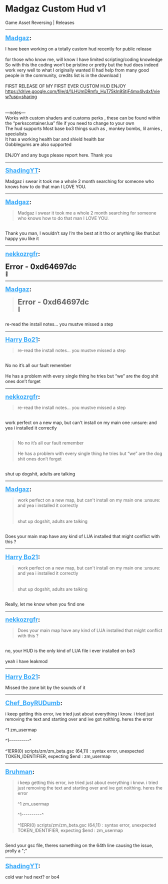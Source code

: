 # Madgaz Custom Hud v1
Game Asset Reversing | Releases

---
<strong style="font-size: 1.4em;"><span style="text-decoration: underline;text-decoration-color: #34a7f9;"><span style="color:#34a7f9;">Madgaz</span></span>:</strong>

<p>I have been working on a totally custom hud recently for public release<br /><br />for those who know me, will know I have limited scripting/coding knowledge<br />So with this the coding won’t be pristine or pretty but the hud does indeed work very well to what I originally wanted (I had help from many good people in the community, credits list is in the download )<br /><br />FIRST RELEASE OF MY FIRST EVER CUSTOM HUD ENJOY<br /><a href="https://drive.google.com/file/d/1LHUmDRmfx_HuT75kln9StjF4mx4lvdxf/view?usp=sharing">https://drive.google.com/file/d/1LHUmDRmfx_HuT75kln9StjF4mx4lvdxf/view?usp=sharing</a><br /><br /><br />—notes—<br />Works with custom shaders and customs perks , these can be found within the “perkscontainer.lua” file if you need to change to your own<br />The hud supports Most base bo3 things such as , monkey bombs, lil arnies , specialists<br />It has a working health bar and shield health bar<br />Gobblegums are also supported<br /><br />ENJOY and any bugs please report here.  Thank you</p>

---
<strong style="font-size: 1.4em;"><span style="text-decoration: underline;text-decoration-color: #34a7f9;"><span style="color:#34a7f9;">ShadingYT</span></span>:</strong>

<p>Madgaz i swear it took me a whole 2 month searching for someone who knows how to do that man I LOVE YOU.</p>

---
<strong style="font-size: 1.4em;"><span style="text-decoration: underline;text-decoration-color: #34a7f9;"><span style="color:#34a7f9;">Madgaz</span></span>:</strong>

<p><blockquote>Madgaz i swear it took me a whole 2 month searching for someone who knows how to do that man I LOVE YOU.<br /></blockquote><br />Thank you man, I wouldn’t say I’m the best at it tho or anything like that.but happy you like it</p>

---
<strong style="font-size: 1.4em;"><span style="text-decoration: underline;text-decoration-color: #34a7f9;"><span style="color:#34a7f9;">nekkozrgfr</span></span>:</strong>

<p><span style="font-size:1.7em;"><strong>Error - 0xd64697dc</strong></span><br />&#129313;</p>

---
<strong style="font-size: 1.4em;"><span style="text-decoration: underline;text-decoration-color: #34a7f9;"><span style="color:#34a7f9;">Madgaz</span></span>:</strong>

<p><blockquote><span style="font-size:1.7em;"><strong>Error - 0xd64697dc</strong></span><br />&#129313;<br /></blockquote><br />re-read the install notes... you mustve missed a step</p>

---
<strong style="font-size: 1.4em;"><span style="text-decoration: underline;text-decoration-color: #34a7f9;"><span style="color:#34a7f9;">Harry Bo21</span></span>:</strong>

<p><blockquote>re-read the install notes... you mustve missed a step<br /></blockquote><br />No no it’s all our fault remember<br /><br />He has a problem with every single thing he tries but “we” are the dog shit ones don’t forget</p>

---
<strong style="font-size: 1.4em;"><span style="text-decoration: underline;text-decoration-color: #34a7f9;"><span style="color:#34a7f9;">nekkozrgfr</span></span>:</strong>

<p><blockquote>re-read the install notes... you mustve missed a step<br /></blockquote><br />work perfect on a new map, but can&#39;t install on my main one :unsure: and yea i installed it correctly<br /><br /><blockquote>No no it’s all our fault remember<br /><br />He has a problem with every single thing he tries but “we” are the dog shit ones don’t forget<br /></blockquote><br />shut up dogshit, adults are talking</p>

---
<strong style="font-size: 1.4em;"><span style="text-decoration: underline;text-decoration-color: #34a7f9;"><span style="color:#34a7f9;">Madgaz</span></span>:</strong>

<p><blockquote>work perfect on a new map, but can&#39;t install on my main one :unsure: and yea i installed it correctly<br /><br /><br />shut up dogshit, adults are talking<br /></blockquote><br />Does your main map have any kind of LUA installed that might conflict with this ?</p>

---
<strong style="font-size: 1.4em;"><span style="text-decoration: underline;text-decoration-color: #34a7f9;"><span style="color:#34a7f9;">Harry Bo21</span></span>:</strong>

<p><blockquote>work perfect on a new map, but can&#39;t install on my main one :unsure: and yea i installed it correctly<br /><br /><br />shut up dogshit, adults are talking<br /></blockquote><br />Really, let me know when you find one</p>

---
<strong style="font-size: 1.4em;"><span style="text-decoration: underline;text-decoration-color: #34a7f9;"><span style="color:#34a7f9;">nekkozrgfr</span></span>:</strong>

<p><blockquote>Does your main map have any kind of LUA installed that might conflict with this ?<br /></blockquote><br />no, your HUD is the only kind of LUA file i ever installed on bo3<br /><br />yeah i have leakmod</p>

---
<strong style="font-size: 1.4em;"><span style="text-decoration: underline;text-decoration-color: #34a7f9;"><span style="color:#34a7f9;">Harry Bo21</span></span>:</strong>

<p>Missed the zone bit by the sounds of it</p>

---
<strong style="font-size: 1.4em;"><span style="text-decoration: underline;text-decoration-color: #34a7f9;"><span style="color:#34a7f9;">Chef_BoyRUDumb</span></span>:</strong>

<p>i keep getting this error, ive tried just about everything i know. i tried just removing the text and starting over and ive got noithing. heres the error<br /><br />^1 zm_usermap<br /><br />^1----------^<br /><br />^1ERR(0) scripts/zm/zm_beta.gsc (64,11)  : syntax error, unexpected TOKEN_IDENTIFIER, expecting $end :     zm_usermap</p>

---
<strong style="font-size: 1.4em;"><span style="text-decoration: underline;text-decoration-color: #34a7f9;"><span style="color:#34a7f9;">Bruhman</span></span>:</strong>

<p><blockquote>i keep getting this error, ive tried just about everything i know. i tried just removing the text and starting over and ive got noithing. heres the error<br /><br />^1 zm_usermap<br /><br />^1----------^<br /><br />^1ERR(0) scripts/zm/zm_beta.gsc (64,11)  : syntax error, unexpected TOKEN_IDENTIFIER, expecting $end :     zm_usermap<br /></blockquote><br />Send your gsc file, theres something on the 64th line causing the issue, prolly a &quot;;&quot;</p>

---
<strong style="font-size: 1.4em;"><span style="text-decoration: underline;text-decoration-color: #34a7f9;"><span style="color:#34a7f9;">ShadingYT</span></span>:</strong>

<p>cold war hud next? or bo4</p>
